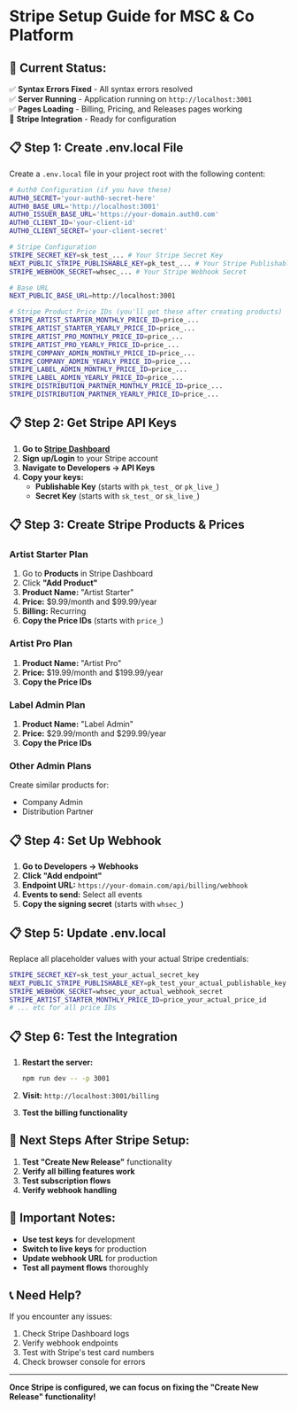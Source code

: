 # Stripe Setup Guide for MSC & Co Platform

## 🎯 **Current Status:**
✅ **Syntax Errors Fixed** - All syntax errors resolved  
✅ **Server Running** - Application running on `http://localhost:3001`  
✅ **Pages Loading** - Billing, Pricing, and Releases pages working  
🔄 **Stripe Integration** - Ready for configuration  

## 📋 **Step 1: Create .env.local File**

Create a `.env.local` file in your project root with the following content:

```bash
# Auth0 Configuration (if you have these)
AUTH0_SECRET='your-auth0-secret-here'
AUTH0_BASE_URL='http://localhost:3001'
AUTH0_ISSUER_BASE_URL='https://your-domain.auth0.com'
AUTH0_CLIENT_ID='your-client-id'
AUTH0_CLIENT_SECRET='your-client-secret'

# Stripe Configuration
STRIPE_SECRET_KEY=sk_test_... # Your Stripe Secret Key
NEXT_PUBLIC_STRIPE_PUBLISHABLE_KEY=pk_test_... # Your Stripe Publishable Key
STRIPE_WEBHOOK_SECRET=whsec_... # Your Stripe Webhook Secret

# Base URL
NEXT_PUBLIC_BASE_URL=http://localhost:3001

# Stripe Product Price IDs (you'll get these after creating products)
STRIPE_ARTIST_STARTER_MONTHLY_PRICE_ID=price_...
STRIPE_ARTIST_STARTER_YEARLY_PRICE_ID=price_...
STRIPE_ARTIST_PRO_MONTHLY_PRICE_ID=price_...
STRIPE_ARTIST_PRO_YEARLY_PRICE_ID=price_...
STRIPE_COMPANY_ADMIN_MONTHLY_PRICE_ID=price_...
STRIPE_COMPANY_ADMIN_YEARLY_PRICE_ID=price_...
STRIPE_LABEL_ADMIN_MONTHLY_PRICE_ID=price_...
STRIPE_LABEL_ADMIN_YEARLY_PRICE_ID=price_...
STRIPE_DISTRIBUTION_PARTNER_MONTHLY_PRICE_ID=price_...
STRIPE_DISTRIBUTION_PARTNER_YEARLY_PRICE_ID=price_...
```

## 📋 **Step 2: Get Stripe API Keys**

1. **Go to [Stripe Dashboard](https://dashboard.stripe.com/)**
2. **Sign up/Login** to your Stripe account
3. **Navigate to Developers → API Keys**
4. **Copy your keys:**
   - **Publishable Key** (starts with `pk_test_` or `pk_live_`)
   - **Secret Key** (starts with `sk_test_` or `sk_live_`)

## 📋 **Step 3: Create Stripe Products & Prices**

### **Artist Starter Plan**
1. Go to **Products** in Stripe Dashboard
2. Click **"Add Product"**
3. **Product Name:** "Artist Starter"
4. **Price:** $9.99/month and $99.99/year
5. **Billing:** Recurring
6. **Copy the Price IDs** (starts with `price_`)

### **Artist Pro Plan**
1. **Product Name:** "Artist Pro"
2. **Price:** $19.99/month and $199.99/year
3. **Copy the Price IDs**

### **Label Admin Plan**
1. **Product Name:** "Label Admin"
2. **Price:** $29.99/month and $299.99/year
3. **Copy the Price IDs**

### **Other Admin Plans**
Create similar products for:
- Company Admin
- Distribution Partner

## 📋 **Step 4: Set Up Webhook**

1. **Go to Developers → Webhooks**
2. **Click "Add endpoint"**
3. **Endpoint URL:** `https://your-domain.com/api/billing/webhook`
4. **Events to send:** Select all events
5. **Copy the signing secret** (starts with `whsec_`)

## 📋 **Step 5: Update .env.local**

Replace all placeholder values with your actual Stripe credentials:

```bash
STRIPE_SECRET_KEY=sk_test_your_actual_secret_key
NEXT_PUBLIC_STRIPE_PUBLISHABLE_KEY=pk_test_your_actual_publishable_key
STRIPE_WEBHOOK_SECRET=whsec_your_actual_webhook_secret
STRIPE_ARTIST_STARTER_MONTHLY_PRICE_ID=price_your_actual_price_id
# ... etc for all price IDs
```

## 📋 **Step 6: Test the Integration**

1. **Restart the server:**
   ```bash
   npm run dev -- -p 3001
   ```

2. **Visit:** `http://localhost:3001/billing`

3. **Test the billing functionality**

## 🎯 **Next Steps After Stripe Setup:**

1. **Test "Create New Release"** functionality
2. **Verify all billing features work**
3. **Test subscription flows**
4. **Verify webhook handling**

## 🚨 **Important Notes:**

- **Use test keys** for development
- **Switch to live keys** for production
- **Update webhook URL** for production
- **Test all payment flows** thoroughly

## 📞 **Need Help?**

If you encounter any issues:
1. Check Stripe Dashboard logs
2. Verify webhook endpoints
3. Test with Stripe's test card numbers
4. Check browser console for errors

---

**Once Stripe is configured, we can focus on fixing the "Create New Release" functionality!** 